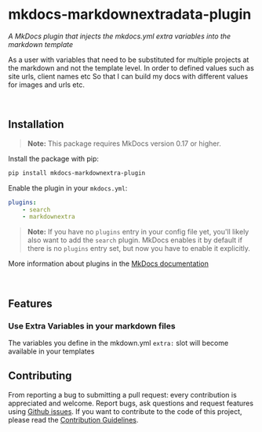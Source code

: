 # mkdocs-markdownextradata-plugin

*A MkDocs plugin that injects the mkdocs.yml extra variables into the markdown template*

As a user with variables that need to be substituted for multiple projects at the markdown and not the template level.
In order to defined values such as site urls, client names etc 
So that I can build my docs with different values for images and urls etc. 

<br/>

## Installation

> **Note:** This package requires MkDocs version 0.17 or higher. 

Install the package with pip:

```bash
pip install mkdocs-markdownextra-plugin
```

Enable the plugin in your `mkdocs.yml`:

```yaml
plugins:
    - search
    - markdownextra
```

> **Note:** If you have no `plugins` entry in your config file yet, you'll likely also want to add the `search` plugin. MkDocs enables it by default if there is no `plugins` entry set, but now you have to enable it explicitly.

More information about plugins in the [MkDocs documentation][mkdocs-plugins]

<br/>

## Features

### Use Extra Variables in your markdown files

The variables you define in the mkdown.yml `extra:` slot will become available in your templates
<br/>

## Contributing

From reporting a bug to submitting a pull request: every contribution is appreciated and welcome.
Report bugs, ask questions and request features using [Github issues][github-issues].
If you want to contribute to the code of this project, please read the [Contribution Guidelines][contributing].

[travis-status]: https://travis-ci.org/rosscdh/mkdocs-markdownextradata-plugin.svg?branch=master
[travis-link]: https://travis-ci.org/rosscdh/mkdocs-markdownextradata-plugin
[mkdocs-plugins]: http://www.mkdocs.org/user-guide/plugins/
[github-issues]: https://github.com/rosscdh/mkdocs-markdownextradata-plugin/issues
[contributing]: CONTRIBUTING.md
